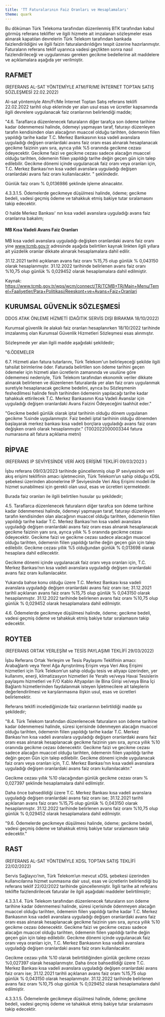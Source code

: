 ```yaml
---
title: 'TT Faturalarının Faiz Oranları ve Hesaplamaları'
theme: quark
---
```


Bu döküman Türk Telekoma tarafından düzenlenmiş BTK tarafından kabul görmüş referans teklifler ve ilgili hizmete ait imzalanan sözleşmeler esas alınarak kapatılan devrelerin Türk Telekom tarafından bankada faizlendirildiğini ve ilgili faizin faturalandırıldığını tespit üzerine hazırlanmıştır. Faturaların referans teklif uyarınca vadesi geçtikten sonra nasıl faizlendirileceği ve uygulanması gereken gecikme bedellerine ait maddelere ve açıklamalara aşağıda yer verilmiştir.

## RAFMET 

(REFERANS AL-SAT YÖNTEMİYLE ATM/FR/ME İNTERNET TOPTAN SATIŞ SÖZLEŞMESİ 22.02.2022)

 Al-sat yöntemiyle Atm/Fr/Me İnternet Toptan Satış referans teklifi 22.02.2022 tarihli olup eklerinde yer alan usul esas ve ücretler kapsamında ilgili devrelere uygulanacak faiz oranlarının belirlendiği madde;

"4.6. Taraflarca düzenlenecek faturaların diğer tarafça son ödeme tarihine kadar ödenmemesi halinde, ödemeyi yapmayan taraf, faturayı düzenleyen tarafın kendisinden olan alacağının muaccel olduğu tarihten, ödemenin fiilen yapıldığı tarihe kadar T.C. Merkez Bankasının kısa vadeli avanslara uyguladığı değişen oranlardaki avans faiz oranı esas alınarak hesaplanacak gecikme faizinin yanı sıra, ayrıca yıllık %5 oranında gecikme cezası ödeyecektir. Gecikme faizi ve gecikme cezası sadece alacağın muaccel olduğu tarihten, ödemenin fiilen yapıldığı tarihe değin geçen gün için talep edilebilir. Gecikme dönemi içinde uygulanacak faiz oranı veya oranları için, T.C. Merkez Bankası’nın kısa vadeli avanslara uyguladığı değişen oranlardaki avans faiz oranı kullanılacaktır. " şeklindedir.

Günlük faiz oranı % 0,0136986 şeklinde işleme alınacaktır.

4.3.3.1.5. Ödemelerde gecikmeye düşülmesi halinde, ödeme; gecikme bedeli, vadesi geçmiş ödeme ve tahakkuk etmiş bakiye tutar sıralamasını takip edecektir.


O halde Merkez Bankası' nın kısa vadeli avanslara uyguladığı avans faiz oranlarına bakalım;

#### MB Kısa Vadeli Avans Faiz Oranları

MB kısa vadeli avanslara uyguladığı değişken oranlardaki avans faiz oranı yine www.tcmb.gov.tr adresinde aşağıda belirtilen kaynak linkten ilgili yıllara ait yüzdelik oranlar dikkate alınarak hesaplamalara dahil edilir.

31.12.2021 tarihli açıklanan avans faiz oranı %15,75 olup günlük % 0,043150 olarak hesaplanmıştır.
31.12.2022 tarihinde belirlenen avans faiz oranı %10,75 olup günlük % 0,029452 olarak hesaplamalara dahil edilmiştir.

Kaynak: https://www.tcmb.gov.tr/wps/wcm/connect/TR/TCMB+TR/Main+Menu/Temel+Faaliyetler/Para+Politikasi/Reeskont+ve+Avans+Faiz+Oranlari

## KURUMSAL GÜVENLİK SÖZLEŞMESİ 

DDOS ATAK ÖNLEME HİZMETİ (DAĞITIK SERVİS DIŞI BIRAKMA 18/10/2022)

Kurumsal güvenlik ile alakalı faiz oranları hesaplanırken 18/10/2022 tarihinde imzalanmış olan Kurumsal Güvenlik Hizmetleri Sözleşmesi esas alınmıştır.

Sözleşmede yer alan ilgili madde aşağıdaki şekildedir;

"6.ÖDEMELER 

6.7. Hizmeti alan fatura tutarlarını, Türk Telekom'un belirleyeceği şekilde ilgili tahsilat birimlerine öder. Faturada belirtilen son ödeme tarihini geçen ödemeler için hizmeti alan ücretlerin zamanında ve usulüne göre ödememesi nedeniyle, Türk Telekom tarafından ekonomik veriler dikkate alınarak belirlenen ve düzenlenen faturalarda yer alan faiz oranı uygulanmak suretiyle hesaplanacak gecikme bedelini,  ayrıca bu Sözleşmenin feshedilmesi halinde fesih tarihinden ödemenin yapılacağı tarihe kadar tahakkuk ettirilecek T.C. Merkez Bankasının Kısa Vadeli Avanslar için uyguladığı değişen oranlardaki Avans Faizini Ödeyeceğini taahhüt eder."

"Gecikme bedeli günlük olarak iptal tarihinin olduğu dönem uygulanan gecikme %sinde uygulanmıştır. Faiz bedeli iptal tarihinin olduğu dönemden başlayarak merkez bankası kısa vadeli borçlara uyguladığı avans faiz oranı değişken oranlı olarak hesaplanmıştır."
(T002022000003344 fatura numarasına ait fatura açıklama metni)

## RİPVAE 

(REFERANS IP SEVİYESİNDE VERİ AKIŞ ERİŞİMİ TEKLİFİ 09/03/2023 )

İşbu referans 09/03/2023 tarihinde güncellenmiş olup IP seviyesinde veri akış erişimi teklifinin amacı işletmecinin, Türk Telekom’un sahip olduğu xDSL şebekesi üzerinden abonelerine IP Seviyesinde Veri Akış Erişimi modeli ile hizmet sunabilmesi için gerekli olan usul, esas ve ücretleri içermektedir.

Burada faiz oranları ile ilgili belirtilen husular şu şekildedir;

4.5. Taraflarca düzenlenecek faturaların diğer tarafca son ödeme tarihine kadar ödenmemesi halinde, ödemeyi yapmayan taraf, faturayı düzenleyen tarafın kendisinden olan alacağının muaccel olduğu tarihten, ödemenin fiilen yapıldığı tarihe kadar T.C. Merkez Bankası’nın kısa vadeli avanslara uyguladığı değişen oranlardaki avans faiz oranı esas alınarak hesaplanacak gecikme faizinin yanı sıra, ayrıca yıllık % 5 oranında gecikme cezası ödeyecektir. Gecikme faizi ve gecikme cezası sadece alacağın muaccel olduğu tarihten, ödemenin fiilen yapıldığı tarihe değin geçen gün için talep edilebilir.
Gecikme cezası yıllık %5 olduğundan günlük % 0,013698 olarak hesaplara dahil edilecektir.

Gecikme dönemi içinde uygulanacak faiz oranı veya oranları için, T.C. Merkez Bankası’nın kısa vadeli avanslara uyguladığı değişen oranlardaki avans faiz oranı kullanılacaktır.

Yukarıda bahse konu olduğu üzere T.C. Merkez Bankası kısa vadeli avanslara uyguladığı değişen oranlardaki avans faiz oranı ise;
31.12.2021 tarihli açıklanan avans faiz oranı %15,75 olup günlük % 0,043150 olarak hesaplanmıştır.
31.12.2022 tarihinde belirlenen avans faiz oranı %10,75 olup günlük % 0,029452 olarak hesaplamalara dahil edilmiştir.

4.6. Ödemelerde gecikmeye düşülmesi halinde, ödeme; gecikme bedeli, vadesi geçmiş ödeme ve tahakkuk etmiş bakiye tutar sıralamasını takip edecektir.

## ROYTEB

(REFERANS ORTAK YERLEŞİM ve TESİS PAYLAŞIMI TEKLİFİ 29/03/2022)

İşbu Referans Ortak Yerleşim ve Tesis Paylaşımı Teklifinin amacı: Arabağlantı veya Yerel Ağa Ayrıştırılmış Erişim veya Veri Akış Erişimi hizmetleri için Türk Telekom’un sahip olduğu tesis ve altyapı üzerinden, yer kullanımı, enerji, klimatizasyon hizmetleri ile Yeraltı ve/veya Havai Tesislerin paylaşımı hizmetleri ve F/O Kablo Altyapıları ile Bina Girişi ve/veya Bina İçi Bağlantı hizmetlerinden faydalanmak isteyen İşletmecilere ait taleplerin değerlendirilmesi ve karşılanmasına ilişkin usul, esas ve ücretleri belirlemektir.

Referans teklifi incelediğimizde faiz oranlarının belirtildiği madde şu şekildedir;

"8.4. Türk Telekom tarafından düzenlenecek faturaların son ödeme tarihine kadar ödenmemesi halinde, süresi içerisinde ödenmeyen alacağın muaccel olduğu tarihten, ödemenin fiilen yapıldığı tarihe kadar T.C. Merkez Bankası’nın kısa vadeli avanslara uyguladığı değişen oranlardaki avans faiz oranı esas alınarak hesaplanacak gecikme faizinin yanı sıra, ayrıca yıllık %10 oranında gecikme cezası ödenecektir. Gecikme faizi ve gecikme cezası sadece alacağın muaccel olduğu tarihten, ödemenin fiilen yapıldığı tarihe değin geçen Gün için talep edilebilir. Gecikme dönemi içinde uygulanacak faiz oranı veya oranları için, T.C. Merkez Bankası’nın kısa vadeli avanslara uyguladığı değişen oranlardaki avans faiz oranı kullanılacaktır."

Gecikme cezası yıllık %10 olacağından günlük gecikme cezası oranı % 0,027397 şeklinde hesaplamalara dahil edilmiştir.

Daha önce bahsedildiği üzere T.C. Merkez Bankası kısa vadeli avanslara uyguladığı değişen oranlardaki avans faiz oranı ise;
31.12.2021 tarihli açıklanan avans faiz oranı %15,75 olup günlük % 0,043150 olarak hesaplanmıştır.
31.12.2022 tarihinde belirlenen avans faiz oranı %10,75 olup günlük % 0,029452 olarak hesaplamalara dahil edilmiştir.

"9.6. Ödemelerde gecikmeye düşülmesi halinde, ödeme; gecikme bedeli, vadesi geçmiş ödeme ve tahakkuk etmiş bakiye tutar sıralamasını takip edecektir."

## RAST

(REFERANS AL-SAT YÖNTEMİYLE XDSL TOPTAN SATIŞ TEKLİFİ 22/02/2022)

Servis Sağlayıcı’nın, Türk Telekom’un mevcut xDSL şebekesi üzerinden kullanıcılarına hizmet sunmasına dair usul, esas ve ücretlerin belirlendiği bu referans teklif 22/02/2022 tarihinde güncellenmiştir. İlgili tarihe ait referans teklifte faizlendirilecek faturalar ile ilgili aşağıdaki maddeler belirtilmiştir;

4.3.3.1.4. Türk Telekom tarafından düzenlenecek faturaların son ödeme tarihine kadar ödenmemesi halinde, süresi içerisinde ödenmeyen alacağın muaccel olduğu tarihten, ödemenin fiilen yapıldığı tarihe kadar T.C. Merkez Bankasının kısa vadeli avanslara uyguladığı değişen oranlardaki avans faiz oranı esas alınarak hesaplanacak gecikme faizinin yanı sıra, ayrıca yıllık %10 gecikme cezası ödenecektir. Gecikme faizi ve gecikme cezası sadece alacağın muaccel olduğu tarihten, ödemenin fiilen yapıldığı tarihe değin geçen gün için talep edilebilir. Gecikme dönemi içinde uygulanacak faiz oranı veya oranları için, T.C. Merkez Bankasının kısa vadeli avanslara uyguladığı değişen oranlardaki avans faiz oranı kullanılacaktır. 

Gecikme cezası yıllık %10 olarak belirtildiğinden günlük gecikme cezası %0,027397 olarak hesaplanmıştır.
Daha önce bahsedildiği üzere T.C. Merkez Bankası kısa vadeli avanslara uyguladığı değişen oranlardaki avans faiz oranı ise;
31.12.2021 tarihli açıklanan avans faiz oranı %15,75 olup günlük % 0,043150 olarak hesaplanmıştır.
31.12.2022 tarihinde belirlenen avans faiz oranı %10,75 olup günlük % 0,029452 olarak hesaplamalara dahil edilmiştir.

4.3.3.1.5. Ödemelerde gecikmeye düşülmesi halinde, ödeme; gecikme bedeli, vadesi geçmiş ödeme ve tahakkuk etmiş bakiye tutar sıralamasını takip edecektir.

